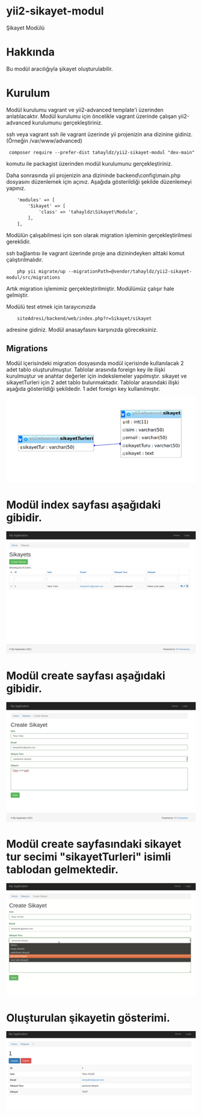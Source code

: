 # yii2-sikayet-modul
Şikayet Modülü

# Hakkında
Bu modül aracılığıyla şikayet oluşturulabilir.

# Kurulum

Modül kurulumu vagrant ve yii2-advanced template'i üzerinden anlatılacaktır. Modül kurulumu için öncelikle vagrant üzerinde çalışan yii2-advanced kurulumunu gerçekleştiriniz.

ssh veya vagrant ssh ile vagrant üzerinde yii projenizin ana dizinine gidiniz.(Örneğin /var/www/advanced)

```
 composer require --prefer-dist tahayldz/yii2-sikayet-modul "dev-main"
 ```

 komutu ile packagist üzerinden modül kurulumunu gerçekleştiriniz.
    
Daha sonrasında yii projenizin ana dizininde backend\config\main.php dosyasını düzenlemek için açınız. Aşağıda gösterildiği şekilde düzenlemeyi yapınız.

```
    'modules' => [
        'Sikayet' => [
            'class' => 'tahayldz\Sikayet\Module',
        ],
    ],

 ```

Modülün çalışabilmesi için son olarak migration işleminin gerçekleştirilmesi gereklidir.

ssh bağlantısı ile vagrant üzerinde proje ana dizinindeyken alttaki komut çalıştırılmalıdır.

```
    php yii migrate/up --migrationPath=@vendor/tahayldz/yii2-sikayet-modul/src/migrations
 ```

 Artık migration işlemimiz gerçekleştirilmiştir. Modülümüz çalışır hale gelmiştir.

 Modülü test etmek için tarayıcınızda 

```
    siteAdresi/backend/web/index.php?r=Sikayet/sikayet
```
 adresine gidiniz. Modül anasayfasını karşınızda göreceksiniz.



## Migrations

Modül içerisindeki migration dosyasında modül içerisinde kullanılacak 2 adet tablo oluşturulmuştur. Tablolar arasında foreign key ile ilişki kurulmuştur ve anahtar değerler için indekslemeler yapılmıştır. sikayet ve sikayetTurleri için 2 adet tablo bulunmaktadır. Tablolar arasındaki ilişki aşağıda gösterildiği şekildedir. 1 adet foreign key kullanılmıştır.

![](screenshots/DB.png)

# Modül index sayfası aşağıdaki gibidir.

![](screenshots/indexScreen.png)

# Modül create sayfası aşağıdaki gibidir.

![](screenshots/createScreen.png)

# Modül create sayfasındaki sikayet tur secimi "sikayetTurleri" isimli tablodan gelmektedir.

![](screenshots/sikayetTur.png)

# Oluşturulan şikayetin gösterimi.
![](screenshots/view.png)
